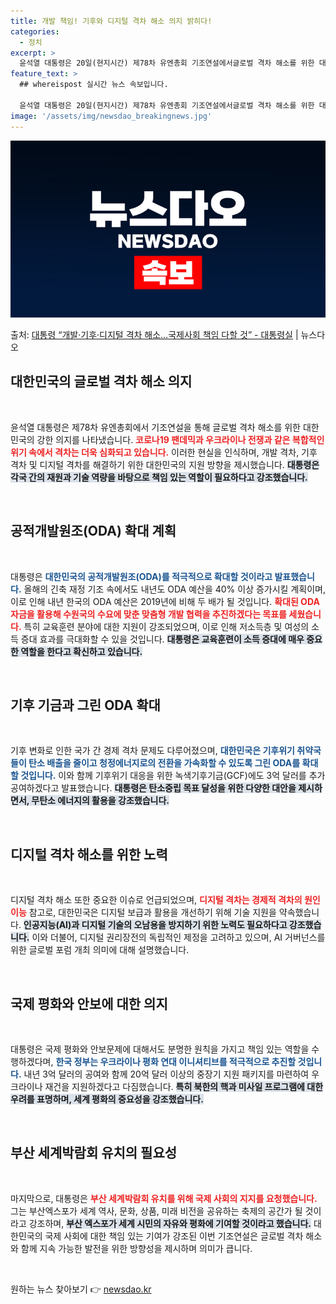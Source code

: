 ```yaml
---
title: 개발 책임! 기후와 디지털 격차 해소 의지 밝히다!
categories:
  - 정치
excerpt: >
  윤석열 대통령은 20일(현지시간) 제78차 유엔총회 기조연설에서글로벌 격차 해소를 위한 대한민국의 적극적인 …
feature_text: >
  ## whereispost 실시간 뉴스 속보입니다.

  윤석열 대통령은 20일(현지시간) 제78차 유엔총회 기조연설에서글로벌 격차 해소를 위한 대한민국의 적극적인 …
image: '/assets/img/newsdao_breakingnews.jpg'
---
```


![뉴스다오 속보](/assets/img/newsdao_breakingnews.jpg)

<p>출처: <a href="https://newsdao.kr/2015" rel="dofollow">대통령 “개발·기후·디지털 격차 해소…국제사회 책임 다할 것” - 대통령실</a> | 뉴스다오</p>

<h2 data-ke-size="size26">대한민국의 글로벌 격차 해소 의지</h2>

<p data-ke-size="size16">&nbsp;</p>

윤석열 대통령은 제78차 유엔총회에서 기조연설을 통해 글로벌 격차 해소를 위한 대한민국의 강한 의지를 나타냈습니다. <b><span style="color: #ee2323;">코로나19 팬데믹과 우크라이나 전쟁과 같은 복합적인 위기 속에서 격차는 더욱 심화되고 있습니다.</span></b> 이러한 현실을 인식하며, 개발 격차, 기후 격차 및 디지털 격차를 해결하기 위한 대한민국의 지원 방향을 제시했습니다. <b><span style="background-color: #21538527;">대통령은 각국 간의 재원과 기술 역량을 바탕으로 책임 있는 역할이 필요하다고 강조했습니다.</span></b> 

<p data-ke-size="size16">&nbsp;</p>

<h2 data-ke-size="size26">공적개발원조(ODA) 확대 계획</h2>

<p data-ke-size="size16">&nbsp;</p>

대통령은 <b><span style="color: #1a5490;">대한민국의 공적개발원조(ODA)를 적극적으로 확대할 것이라고 발표했습니다.</span></b> 올해의 긴축 재정 기조 속에서도 내년도 ODA 예산을 40% 이상 증가시킬 계획이며, 이로 인해 내년 한국의 ODA 예산은 2019년에 비해 두 배가 될 것입니다. <b><span style="color: #ee2323;">확대된 ODA 자금을 활용해 수원국의 수요에 맞춘 맞춤형 개발 협력을 추진하겠다는 목표를 세웠습니다.</span></b> 특히 교육훈련 분야에 대한 지원이 강조되었으며, 이로 인해 저소득층 및 여성의 소득 증대 효과를 극대화할 수 있을 것입니다. <b><span style="background-color: #21538527;">대통령은 교육훈련이 소득 증대에 매우 중요한 역할을 한다고 확신하고 있습니다.</span></b>

<p data-ke-size="size16">&nbsp;</p>

<h2 data-ke-size="size26">기후 기금과 그린 ODA 확대</h2>

<p data-ke-size="size16">&nbsp;</p>

기후 변화로 인한 국가 간 경제 격차 문제도 다루어졌으며, <b><span style="color: #1a5490;">대한민국은 기후위기 취약국들이 탄소 배출을 줄이고 청정에너지로의 전환을 가속화할 수 있도록 그린 ODA를 확대할 것입니다.</span></b> 이와 함께 기후위기 대응을 위한 녹색기후기금(GCF)에도 3억 달러를 추가 공여하겠다고 발표했습니다. <b><span style="background-color: #21538527;">대통령은 탄소중립 목표 달성을 위한 다양한 대안을 제시하면서, 무탄소 에너지의 활용을 강조했습니다.</span></b>

<p data-ke-size="size16">&nbsp;</p>

<h2 data-ke-size="size26">디지털 격차 해소를 위한 노력</h2>

<p data-ke-size="size16">&nbsp;</p>

디지털 격차 해소 또한 중요한 이슈로 언급되었으며, <b><span style="color: #ee2323;">디지털 격차는 경제적 격차의 원인이능</span></b> 참고로, 대한민국은 디지털 보급과 활용을 개선하기 위해 기술 지원을 약속했습니다. <b><span style="background-color: #21538527;">인공지능(AI)과 디지털 기술의 오남용을 방지하기 위한 노력도 필요하다고 강조했습니다.</span></b> 이와 더불어, 디지털 권리장전의 독립적인 제정을 고려하고 있으며, AI 거버넌스를 위한 글로벌 포럼 개최 의미에 대해 설명했습니다.

<p data-ke-size="size16">&nbsp;</p>

<h2 data-ke-size="size26">국제 평화와 안보에 대한 의지</h2>

<p data-ke-size="size16">&nbsp;</p>

대통령은 국제 평화와 안보문제에 대해서도 분명한 원칙을 가지고 책임 있는 역할을 수행하겠다며, <b><span style="color: #1a5490;">한국 정부는 우크라이나 평화 연대 이니셔티브를 적극적으로 추진할 것입니다.</span></b> 내년 3억 달러의 공여와 함께 20억 달러 이상의 중장기 지원 패키지를 마련하여 우크라이나 재건을 지원하겠다고 다짐했습니다. <b><span style="background-color: #21538527;">특히 북한의 핵과 미사일 프로그램에 대한 우려를 표명하며, 세계 평화의 중요성을 강조했습니다.</span></b>

<p data-ke-size="size16">&nbsp;</p>

<h2 data-ke-size="size26">부산 세계박람회 유치의 필요성</h2>

<p data-ke-size="size16">&nbsp;</p>

마지막으로, 대통령은 <b><span style="color: #ee2323;">부산 세계박람회 유치를 위해 국제 사회의 지지를 요청했습니다.</span></b> 그는 부산엑스포가 세계 역사, 문화, 상품, 미래 비전을 공유하는 축제의 공간가 될 것이라고 강조하며, <b><span style="background-color: #21538527;">부산 엑스포가 세계 시민의 자유와 평화에 기여할 것이라고 했습니다.</span></b> 대한민국의 국제 사회에 대한 책임 있는 기여가 강조된 이번 기조연설은 글로벌 격차 해소와 함께 지속 가능한 발전을 위한 방향성을 제시하며 의미가 큽니다.

<p data-ke-size="size16">&nbsp;</p> 

원하는 뉴스 찾아보기 👉 <a href="https://newsdao.kr" rel="dofollow">newsdao.kr</a>



